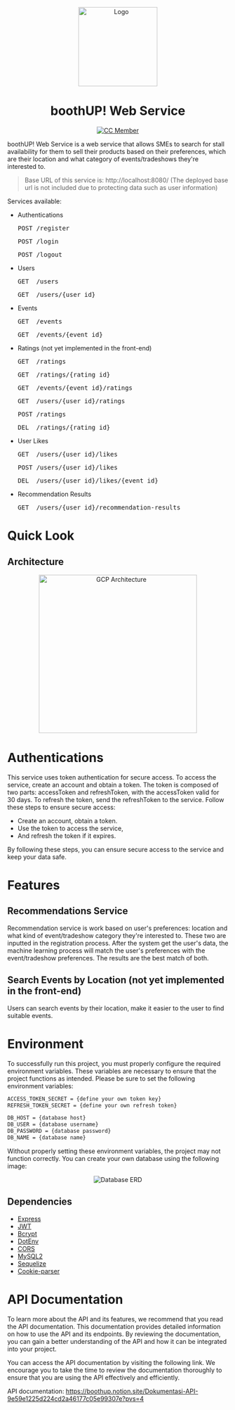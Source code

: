 <p align="center">
  <img src="/img/logo.jpg" alt="Logo" height="180">
</p>

<h1 align="center">boothUP! Web Service</h1>

<div align="center">

[![CC Member](https://img.shields.io/github/contributors/Bangkit-Capstone-CR23-PR565/Cloud-Computing?color=blue)](#cc-member)
  
</div>

boothUP! Web Service is a web service that allows SMEs to search for stall availability for them to sell their products based on their preferences, which are their location and what category of events/tradeshows they're interested to.

> Base URL of this service is: http://localhost:8080/ (The deployed base url is not included due to protecting data such as user information)

Services available:

- Authentications
  <pre>POST /register</pre>
  <pre>POST /login</pre>
  <pre>POST /logout</pre>

- Users
  <pre>GET  /users</pre>
  <pre>GET  /users/{user_id}</pre>

- Events
  <pre>GET  /events</pre>
  <pre>GET  /events/{event_id}</pre>

- Ratings (not yet implemented in the front-end)
  <pre>GET  /ratings</pre>
  <pre>GET  /ratings/{rating_id}</pre>
  <pre>GET  /events/{event_id}/ratings</pre>
  <pre>GET  /users/{user_id}/ratings</pre>
  <pre>POST /ratings</pre>
  <pre>DEL  /ratings/{rating_id}</pre>

- User Likes
  <pre>GET  /users/{user_id}/likes</pre>
  <pre>POST /users/{user_id}/likes</pre>
  <pre>DEL  /users/{user_id}/likes/{event_id}</pre>

- Recommendation Results
  <pre>GET  /users/{user_id}/recommendation-results</pre>
  
# Quick Look

## Architecture

<p align="center">
  <img src="img/gcp_architecture.png" alt="GCP Architecture" height="360"/>
</p>

# Authentications
This service uses token authentication for secure access. To access the service, create an account and obtain a token. The token is composed of two parts: accessToken and refreshToken, with the accessToken valid for 30 days. To refresh the token, send the refreshToken to the service. 
Follow these steps to ensure secure access: 
- Create an account, obtain a token.
- Use the token to access the service,
- And refresh the token if it expires.

By following these steps, you can ensure secure access to the service and keep your data safe.

# Features
## Recommendations Service
Recommendation service is work based on user's preferences: location and what kind of event/tradeshow category they're interested to. These two are inputted in the registration process. After the system get the user's data, the machine learning process will match the user's preferences with the event/tradeshow preferences. The results are the best match of both.
## Search Events by Location (not yet implemented in the front-end)
Users can search events by their location, make it easier to the user to find suitable events.

# Environment
To successfully run this project, you must properly configure the required environment variables. These variables are necessary to ensure that the project functions as intended.
Please be sure to set the following environment variables:
```bash
ACCESS_TOKEN_SECRET = {define your own token key}
REFRESH_TOKEN_SECRET = {define your own refresh token}

DB_HOST = {database host}
DB_USER = {database username}
DB_PASSWORD = {database password}
DB_NAME = {database name}
```
Without properly setting these environment variables, the project may not function correctly.
You can create your own database using the following image:

<p align="center">
  <img src="img/erd.png" alt="Database ERD" />
</p>


## Dependencies

* [Express](https://www.npmjs.com/package/express)
* [JWT](https://www.npmjs.com/package/@hapi/jwt)
* [Bcrypt](https://www.npmjs.com/package/bcrypt)
* [DotEnv](https://www.npmjs.com/package/dotenv)
* [CORS](https://www.npmjs.com/package/cors)
* [MySQL2](https://www.npmjs.com/package/mysql2)
* [Sequelize](https://www.npmjs.com/package/sequelize)
* [Cookie-parser](https://www.npmjs.com/package/cookie-parser)


# API Documentation
To learn more about the API and its features, we recommend that you read the API documentation. This documentation provides detailed information on how to use the API and its endpoints. By reviewing the documentation, you can gain a better understanding of the API and how it can be integrated into your project. 

You can access the API documentation by visiting the following link. We encourage you to take the time to review the documentation thoroughly to ensure that you are using the API effectively and efficiently.

API documentation: https://boothup.notion.site/Dokumentasi-API-9e59e1225d224cd2a46177c05e99307e?pvs=4
